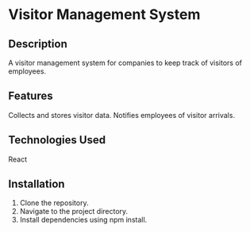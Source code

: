 # **Visitor Management System**

## **Description**
A visitor management system for companies to keep track of visitors of employees.

## **Features**
Collects and stores visitor data.
Notifies employees of visitor arrivals.

## **Technologies Used**
React

## **Installation**
1. Clone the repository.
2. Navigate to the project directory.
3. Install dependencies using npm install.






